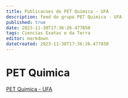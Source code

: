 ```yaml
---
title: Publicacoes de PET Quimica - UFA
description: feed do grupo PET Quimica - UFA
published: true
date: 2023-11-30T17:36:26.477850
tags: Ciencias Exatas e da Terra
editor: markdown
dateCreated: 2023-11-30T17:36:26.477850
---
```


# PET Quimica
[PET Quimica - UFA](/grupo/71PETQuimicaUFA.md)
